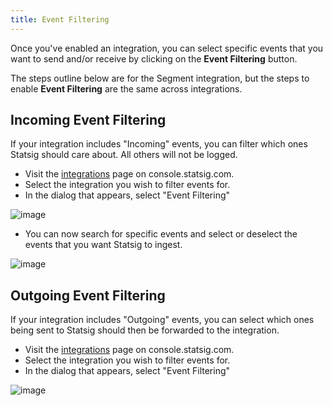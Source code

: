 ```yaml
---
title: Event Filtering
---
```


Once you've enabled an integration, you can select specific events that you want to send and/or receive by clicking on the **Event Filtering** button.

The steps outline below are for the Segment integration, but the steps to enable **Event Filtering** are the same across integrations.

## Incoming Event Filtering

If your integration includes "Incoming" events, you can filter which ones Statsig should care about. All others will not be logged.

- Visit the [integrations](https://console.statsig.com/integrations) page on console.statsig.com.
- Select the integration you wish to filter events for.
- In the dialog that appears, select "Event Filtering"

![image](https://user-images.githubusercontent.com/1315028/150829446-149dc7c5-0025-451a-8fae-09760b4f0566.png)

- You can now search for specific events and select or deselect the events that you want Statsig to ingest.

![image](https://user-images.githubusercontent.com/1315028/150829346-e2f29d7e-bca3-4427-8d54-02e96f37951d.png)

## Outgoing Event Filtering

If your integration includes "Outgoing" events, you can select which ones being sent to Statsig should then be forwarded to the integration.

- Visit the [integrations](https://console.statsig.com/integrations) page on console.statsig.com.
- Select the integration you wish to filter events for.
- In the dialog that appears, select "Event Filtering"

![image](https://user-images.githubusercontent.com/1315028/150853774-6112c939-d101-4e15-9f74-3d872e6ba6f3.png)
